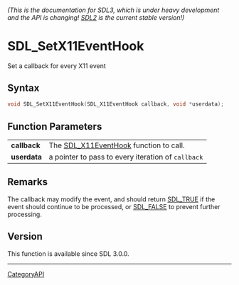###### (This is the documentation for SDL3, which is under heavy development and the API is changing! [SDL2](https://wiki.libsdl.org/SDL2/) is the current stable version!)
# SDL_SetX11EventHook

Set a callback for every X11 event 

## Syntax

```c
void SDL_SetX11EventHook(SDL_X11EventHook callback, void *userdata);

```

## Function Parameters

|                  |                                                            |
| ---------------- | ---------------------------------------------------------- |
| **callback**     | The [SDL_X11EventHook](SDL_X11EventHook) function to call. |
| **userdata**     | a pointer to pass to every iteration of `callback`         |

## Remarks

The callback may modify the event, and should return [SDL_TRUE](SDL_TRUE)
if the event should continue to be processed, or [SDL_FALSE](SDL_FALSE) to
prevent further processing.

## Version

This function is available since SDL 3.0.0.

----
[CategoryAPI](CategoryAPI)

